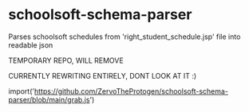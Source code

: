# schoolsoft-schema-parser

Parses schoolsoft schedules from 'right_student_schedule.jsp' file into readable json

TEMPORARY REPO, WILL REMOVE

CURRENTLY REWRITING ENTIRELY, DONT LOOK AT IT :)

import('https://github.com/ZervoTheProtogen/schoolsoft-schema-parser/blob/main/grab.js')
